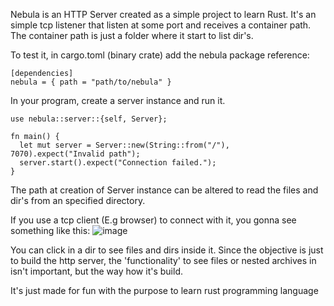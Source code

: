 Nebula is an HTTP Server created as a simple project to learn Rust. 
It's an simple tcp listener that listen at some port and receives a container path. 
The container path is just a folder where it start to list dir's.

To test it, in cargo.toml (binary crate) add the nebula package reference:

```
[dependencies]
nebula = { path = "path/to/nebula" }
```

In your program, create a server instance and run it.

```
use nebula::server::{self, Server};

fn main() {
  let mut server = Server::new(String::from("/"), 7070).expect("Invalid path");
  server.start().expect("Connection failed.");
}
```

The path at creation of Server instance can be altered to read the files and dir's
from an specified directory.

If you use a tcp client (E.g browser) to connect with it, you gonna see something like this:
![image](https://github.com/user-attachments/assets/e171faa8-3952-44eb-bf05-d81cf5a664be)

You can click in a dir to see files and dirs inside it. 
Since the objective is just to build the http server, the 'functionality' to see files or nested archives 
in isn't important, but the way how it's build. 

It's just made for fun with the purpose to learn rust programming language
